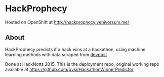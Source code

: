 # HackProphecy
Hosted on OpenShift at http://hackprophecy.veniversum.me/
## About
HackProphecy predicts if a hack wins at a hackathon, using machine learning methods with data scraped from [devpost](http://devpost.com/)

Done at HackNotts 2015. This is the deployment repo, original working repo available at https://github.com/gvsi/HackathonWinnerPredictor